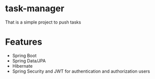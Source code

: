 # task-manager

That is a simple project to push tasks

# Features

- Spring Boot 
- Spring Data/JPA
- Hibernate
- Spring Security and JWT for authentication and authorization users 

